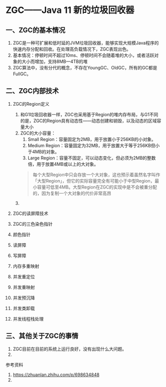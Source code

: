 # ZGC——Java 11 新的垃圾回收器


## 一、ZGC的基本情况
1. ZGC是一种可扩展和低时延的JVM垃圾回收器，能够实现大规模Java程序的快速内存分配和回收。在处理高负载情况下，ZGC表现出色。
2. 基本情况：停顿时间不超过10ms、停顿时间不会随着堆的大小，或者活跃对象的大小而增加，支持8MB—4TB的堆
3. ZGC算法中，没有分代的概念，不存在YoungGC、OldGC，所有的GC都是FullGC。


## 二、ZGC内部技术
1. ZGC的Region定义
   1. 和G1垃圾回收器一样，ZGC也采用基于Region的堆内存布局，与G1不同的是，ZGC的Region具有动态性——动态创建和销毁，以及动态的区域容量大小
   2. ZGC的大小容量：
      1. Small Region：容量固定为2MB，用于放置小于256KB的小对象。
      2. Medium Region：容量固定为32MB，用于放置大于等于256KB但小于4MB的对象。
      3. Large Region：容量不固定，可以动态变化，但必须为2MB的整数倍，用于放置4MB或以上的大对象。  
      > 每个大型Region中只会存放一个大对象，这也预示着虽然名字叫作「大型Region」，但它的实际容量完全有可能小于中型Region，最小容量可低至4MB。大型Region在ZGC的实现中是不会被重分配的，因为复制一个大对象的代价非常高昂
   3. 
2. ZGC的读屏障技术
3. ZGC的三色染色指针





1. 颜色指针
2. 读屏障
3. 写屏障
4. 内存多重映射
5. 并发重定位
6. 并发重映射
7. 并发预沉降
8. 并发类卸载
9. 并发线程栈处理




## 三、其他关于ZGC的事情
1. ZGC目前在目前的系统上运行良好，没有出现什么大问题。
2. 



参考资料
1. https://zhuanlan.zhihu.com/p/698634848
2. 

